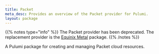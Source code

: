 ```yaml
---
title: Packet
meta_desc: Provides an overview of the Packet provider for Pulumi.
layout: package
---
```


{{% notes type="info" %}}
The Packet provider has been deprecated. The replacement provider is the [Equinix Metal](/registry/packages/equinix-metal) package.
{{% /notes %}}

A Pulumi package for creating and managing Packet cloud resources.
